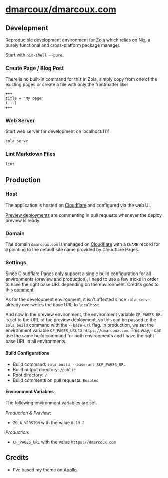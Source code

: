 # [dmarcoux/dmarcoux.com](https://github.com/dmarcoux/dmarcoux.com)

## Development

Reproducible development environment for [Zola](https://github.com/getzola/zola)
which relies on [Nix](https://github.com/NixOS/nix), a purely functional and
cross-platform package manager.

Start with `nix-shell --pure`.

### Create Page / Blog Post

There is no built-in command for this in Zola, simply copy from one of the
existing pages or create a file with only the frontmatter like:

```markdown
+++
title = "My page"
(...)
+++
```

### Web Server

Start web server for development on localhost:1111

```bash
zola serve
```

### Lint Markdown Files

```bash
lint
```

## Production

### Host

The application is hosted on [Cloudflare](https://www.cloudflare.com/) and configured
via the web UI.

[Preview
deployments](https://developers.cloudflare.com/pages/configuration/preview-deployments)
are commenting in pull requests whenever the deploy preview is ready.

### Domain

The domain `dmarcoux.com` is managed on
[Cloudflare](https://www.cloudflare.com/) with a `CNAME` record for `@` pointing
to the default site name provided by Cloudflare Pages.

### Settings

Since Cloudflare Pages only support a single build configuration for all
environments (preview and production), I need to use a few tricks in order to
have the right base URL depending on the environment. Credits goes to this
[comment](https://github.com/NathanVaughn/blog.nathanv.me/discussions/210#discussioncomment-9629836).

As for the development environment, it isn't affected since `zola serve` already
overwrites the base URL to `localhost`.

And now in the preview environment, the environment variable `CF_PAGES_URL` is
set to the URL of the preview deployment, so this can be passed to the `zola
build` command with the `--base-url` flag. In production, we set the environment
variable `CF_PAGES_URL` to `https://dmarcoux.com`. This way, I can use the same
build command for both environments and I have the right base URL in all
environments.

#### Build Configurations

- Build command: `zola build --base-url $CF_PAGES_URL`
- Build output directory: `/public`
- Root directory: `/`
- Build comments on pull requests: `Enabled`

#### Environment Variables

The following environment variables are set.

_Production & Preview_:

- `ZOLA_VERSION` with the value `0.19.2`

_Production_:

- `CF_PAGES_URL` with the value `https://dmarcoux.com`

## Credits

- I've based my theme on [Apollo](https://github.com/not-matthias/apollo).
